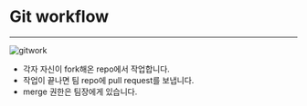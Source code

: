 # Git workflow
---
![gitwork](https://user-images.githubusercontent.com/31719859/95295239-aa0acc00-08b1-11eb-8e54-2ee6db7b4d8a.jpg)
+ 각자 자신이 fork해온 repo에서 작업합니다.
+ 작업이 끝나면 팀 repo에 pull request를 보냅니다.
+ merge 권한은 팀장에게 있습니다.

